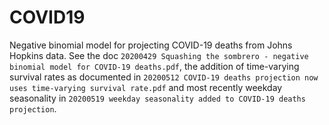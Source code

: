 # COVID19
Negative binomial model for projecting COVID-19 deaths from Johns Hopkins data.
See the doc `20200429 Squashing the sombrero - negative binomial model for COVID-19 deaths.pdf`, the addition of time-varying survival rates as documented in `20200512 COVID-19 deaths projection now uses time-varying survival rate.pdf` and most recently weekday seasonality in `20200519 weekday seasonality added to COVID-19 deaths projection`.

